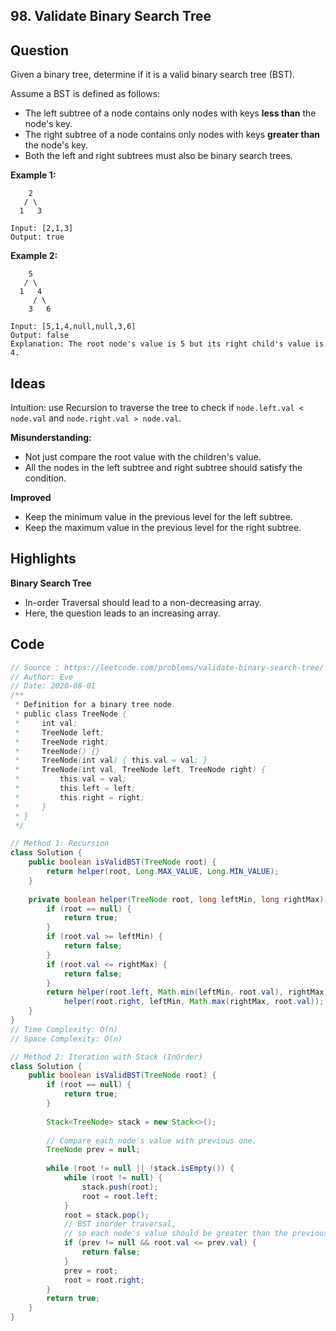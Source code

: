 ## 98. Validate Binary Search Tree

## Question

Given a binary tree, determine if it is a valid binary search tree (BST).

Assume a BST is defined as follows:

- The left subtree of a node contains only nodes with keys **less than** the node's key.
- The right subtree of a node contains only nodes with keys **greater than** the node's key.
- Both the left and right subtrees must also be binary search trees.

 

**Example 1:**

```
    2
   / \
  1   3

Input: [2,1,3]
Output: true
```

**Example 2:**

```
    5
   / \
  1   4
     / \
    3   6

Input: [5,1,4,null,null,3,6]
Output: false
Explanation: The root node's value is 5 but its right child's value is 4.
```

## Ideas

Intuition: use Recursion to traverse the tree to check if `node.left.val < node.val` and `node.right.val > node.val`.

**Misunderstanding:**

* Not just compare the root value with the children's value.
* All the nodes in the left subtree and right subtree should satisfy the condition.

**Improved**

* Keep the minimum value in the previous level for the left subtree.
* Keep the maximum value in the previous level for the right subtree.

## Highlights

**Binary Search Tree**

* In-order Traversal should lead to a non-decreasing array. 
* Here, the question leads to an increasing array.

## Code

```java
// Source : https://leetcode.com/problems/validate-binary-search-tree/
// Author: Eve
// Date: 2020-08-01
/**
 * Definition for a binary tree node.
 * public class TreeNode {
 *     int val;
 *     TreeNode left;
 *     TreeNode right;
 *     TreeNode() {}
 *     TreeNode(int val) { this.val = val; }
 *     TreeNode(int val, TreeNode left, TreeNode right) {
 *         this.val = val;
 *         this.left = left;
 *         this.right = right;
 *     }
 * }
 */

// Method 1: Recursion
class Solution {
    public boolean isValidBST(TreeNode root) {
        return helper(root, Long.MAX_VALUE, Long.MIN_VALUE);
    }
    
    private boolean helper(TreeNode root, long leftMin, long rightMax) {
        if (root == null) {
            return true;
        }   
        if (root.val >= leftMin) {
            return false;
        }
        if (root.val <= rightMax) {
            return false;
        }
        return helper(root.left, Math.min(leftMin, root.val), rightMax) && 
            helper(root.right, leftMin, Math.max(rightMax, root.val));
    }
}
// Time Complexity: O(n)
// Space Complexity: O(n)

// Method 2: Iteration with Stack (InOrder)
class Solution {
    public boolean isValidBST(TreeNode root) {
        if (root == null) {
            return true;
        }
        
        Stack<TreeNode> stack = new Stack<>();
        
        // Compare each node's value with previous one.
        TreeNode prev = null;
        
        while (root != null || !stack.isEmpty()) {
            while (root != null) {
                stack.push(root);
                root = root.left;
            }
            root = stack.pop();
            // BST inorder traversal, 
            // so each node's value should be greater than the previous one.
            if (prev != null && root.val <= prev.val) {
                return false;
            }
            prev = root;
            root = root.right;
        }
        return true;
    }
}

```

